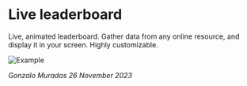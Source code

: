 # Live leaderboard

Live, animated leaderboard. Gather data from any online resource, and display it in your screen. Highly customizable.

![Example](https://github.com/GMuradas99/Leaderboard/assets/123949377/977d4c13-b101-4034-aebc-bb7f4dd3a3d0)

*Gonzalo Muradas 26 November 2023*
